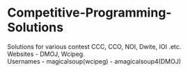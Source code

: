 # Competitive-Programming-Solutions
  Solutions for various contest CCC, CCO, NOI, Dwite, IOI .etc.  
  Websites - DMOJ, Wcipeg.  
  Usernames - magicalsoup(wcipeg) - amagicalsoup4(DMOJ)  
   
